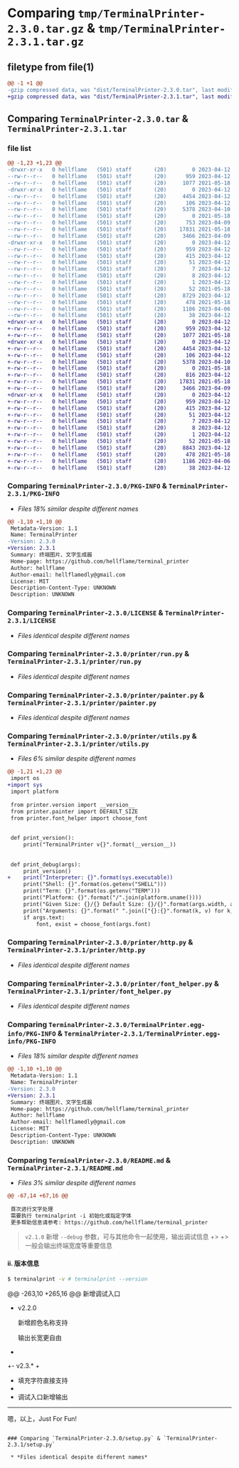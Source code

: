 # Comparing `tmp/TerminalPrinter-2.3.0.tar.gz` & `tmp/TerminalPrinter-2.3.1.tar.gz`

## filetype from file(1)

```diff
@@ -1 +1 @@
-gzip compressed data, was "dist/TerminalPrinter-2.3.0.tar", last modified: Wed Apr 12 13:32:10 2023, max compression
+gzip compressed data, was "dist/TerminalPrinter-2.3.1.tar", last modified: Wed Apr 12 15:11:35 2023, max compression
```

## Comparing `TerminalPrinter-2.3.0.tar` & `TerminalPrinter-2.3.1.tar`

### file list

```diff
@@ -1,23 +1,23 @@
-drwxr-xr-x   0 hellflame   (501) staff       (20)        0 2023-04-12 13:32:10.000000 TerminalPrinter-2.3.0/
--rw-r--r--   0 hellflame   (501) staff       (20)      959 2023-04-12 13:32:10.000000 TerminalPrinter-2.3.0/PKG-INFO
--rw-r--r--   0 hellflame   (501) staff       (20)     1077 2021-05-18 14:35:42.000000 TerminalPrinter-2.3.0/LICENSE
-drwxr-xr-x   0 hellflame   (501) staff       (20)        0 2023-04-12 13:32:10.000000 TerminalPrinter-2.3.0/printer/
--rw-r--r--   0 hellflame   (501) staff       (20)     4454 2023-04-12 12:18:14.000000 TerminalPrinter-2.3.0/printer/run.py
--rw-r--r--   0 hellflame   (501) staff       (20)      106 2023-04-12 13:30:43.000000 TerminalPrinter-2.3.0/printer/version.py
--rw-r--r--   0 hellflame   (501) staff       (20)     5378 2023-04-10 14:11:54.000000 TerminalPrinter-2.3.0/printer/painter.py
--rw-r--r--   0 hellflame   (501) staff       (20)        0 2021-05-18 14:35:43.000000 TerminalPrinter-2.3.0/printer/__init__.py
--rw-r--r--   0 hellflame   (501) staff       (20)      753 2023-04-09 15:24:51.000000 TerminalPrinter-2.3.0/printer/utils.py
--rw-r--r--   0 hellflame   (501) staff       (20)    17831 2021-05-18 14:35:43.000000 TerminalPrinter-2.3.0/printer/http.py
--rw-r--r--   0 hellflame   (501) staff       (20)     3466 2023-04-09 15:33:02.000000 TerminalPrinter-2.3.0/printer/font_helper.py
-drwxr-xr-x   0 hellflame   (501) staff       (20)        0 2023-04-12 13:32:10.000000 TerminalPrinter-2.3.0/TerminalPrinter.egg-info/
--rw-r--r--   0 hellflame   (501) staff       (20)      959 2023-04-12 13:32:10.000000 TerminalPrinter-2.3.0/TerminalPrinter.egg-info/PKG-INFO
--rw-r--r--   0 hellflame   (501) staff       (20)      415 2023-04-12 13:32:10.000000 TerminalPrinter-2.3.0/TerminalPrinter.egg-info/SOURCES.txt
--rw-r--r--   0 hellflame   (501) staff       (20)       51 2023-04-12 13:32:10.000000 TerminalPrinter-2.3.0/TerminalPrinter.egg-info/entry_points.txt
--rw-r--r--   0 hellflame   (501) staff       (20)        7 2023-04-12 13:32:10.000000 TerminalPrinter-2.3.0/TerminalPrinter.egg-info/requires.txt
--rw-r--r--   0 hellflame   (501) staff       (20)        8 2023-04-12 13:32:10.000000 TerminalPrinter-2.3.0/TerminalPrinter.egg-info/top_level.txt
--rw-r--r--   0 hellflame   (501) staff       (20)        1 2023-04-12 13:32:10.000000 TerminalPrinter-2.3.0/TerminalPrinter.egg-info/dependency_links.txt
--rw-r--r--   0 hellflame   (501) staff       (20)       52 2021-05-18 14:35:42.000000 TerminalPrinter-2.3.0/MANIFEST.in
--rw-r--r--   0 hellflame   (501) staff       (20)     8729 2023-04-12 13:30:43.000000 TerminalPrinter-2.3.0/README.md
--rw-r--r--   0 hellflame   (501) staff       (20)      478 2021-05-18 14:35:42.000000 TerminalPrinter-2.3.0/CHANGES.txt
--rw-r--r--   0 hellflame   (501) staff       (20)     1186 2023-04-06 23:51:05.000000 TerminalPrinter-2.3.0/setup.py
--rw-r--r--   0 hellflame   (501) staff       (20)       38 2023-04-12 13:32:10.000000 TerminalPrinter-2.3.0/setup.cfg
+drwxr-xr-x   0 hellflame   (501) staff       (20)        0 2023-04-12 15:11:35.000000 TerminalPrinter-2.3.1/
+-rw-r--r--   0 hellflame   (501) staff       (20)      959 2023-04-12 15:11:35.000000 TerminalPrinter-2.3.1/PKG-INFO
+-rw-r--r--   0 hellflame   (501) staff       (20)     1077 2021-05-18 14:35:42.000000 TerminalPrinter-2.3.1/LICENSE
+drwxr-xr-x   0 hellflame   (501) staff       (20)        0 2023-04-12 15:11:35.000000 TerminalPrinter-2.3.1/printer/
+-rw-r--r--   0 hellflame   (501) staff       (20)     4454 2023-04-12 12:18:14.000000 TerminalPrinter-2.3.1/printer/run.py
+-rw-r--r--   0 hellflame   (501) staff       (20)      106 2023-04-12 15:08:19.000000 TerminalPrinter-2.3.1/printer/version.py
+-rw-r--r--   0 hellflame   (501) staff       (20)     5378 2023-04-10 14:11:54.000000 TerminalPrinter-2.3.1/printer/painter.py
+-rw-r--r--   0 hellflame   (501) staff       (20)        0 2021-05-18 14:35:43.000000 TerminalPrinter-2.3.1/printer/__init__.py
+-rw-r--r--   0 hellflame   (501) staff       (20)      816 2023-04-12 14:05:55.000000 TerminalPrinter-2.3.1/printer/utils.py
+-rw-r--r--   0 hellflame   (501) staff       (20)    17831 2021-05-18 14:35:43.000000 TerminalPrinter-2.3.1/printer/http.py
+-rw-r--r--   0 hellflame   (501) staff       (20)     3466 2023-04-09 15:33:02.000000 TerminalPrinter-2.3.1/printer/font_helper.py
+drwxr-xr-x   0 hellflame   (501) staff       (20)        0 2023-04-12 15:11:35.000000 TerminalPrinter-2.3.1/TerminalPrinter.egg-info/
+-rw-r--r--   0 hellflame   (501) staff       (20)      959 2023-04-12 15:11:34.000000 TerminalPrinter-2.3.1/TerminalPrinter.egg-info/PKG-INFO
+-rw-r--r--   0 hellflame   (501) staff       (20)      415 2023-04-12 15:11:34.000000 TerminalPrinter-2.3.1/TerminalPrinter.egg-info/SOURCES.txt
+-rw-r--r--   0 hellflame   (501) staff       (20)       51 2023-04-12 15:11:34.000000 TerminalPrinter-2.3.1/TerminalPrinter.egg-info/entry_points.txt
+-rw-r--r--   0 hellflame   (501) staff       (20)        7 2023-04-12 15:11:34.000000 TerminalPrinter-2.3.1/TerminalPrinter.egg-info/requires.txt
+-rw-r--r--   0 hellflame   (501) staff       (20)        8 2023-04-12 15:11:34.000000 TerminalPrinter-2.3.1/TerminalPrinter.egg-info/top_level.txt
+-rw-r--r--   0 hellflame   (501) staff       (20)        1 2023-04-12 15:11:34.000000 TerminalPrinter-2.3.1/TerminalPrinter.egg-info/dependency_links.txt
+-rw-r--r--   0 hellflame   (501) staff       (20)       52 2021-05-18 14:35:42.000000 TerminalPrinter-2.3.1/MANIFEST.in
+-rw-r--r--   0 hellflame   (501) staff       (20)     8843 2023-04-12 15:09:06.000000 TerminalPrinter-2.3.1/README.md
+-rw-r--r--   0 hellflame   (501) staff       (20)      478 2021-05-18 14:35:42.000000 TerminalPrinter-2.3.1/CHANGES.txt
+-rw-r--r--   0 hellflame   (501) staff       (20)     1186 2023-04-06 23:51:05.000000 TerminalPrinter-2.3.1/setup.py
+-rw-r--r--   0 hellflame   (501) staff       (20)       38 2023-04-12 15:11:35.000000 TerminalPrinter-2.3.1/setup.cfg
```

### Comparing `TerminalPrinter-2.3.0/PKG-INFO` & `TerminalPrinter-2.3.1/PKG-INFO`

 * *Files 18% similar despite different names*

```diff
@@ -1,10 +1,10 @@
 Metadata-Version: 1.1
 Name: TerminalPrinter
-Version: 2.3.0
+Version: 2.3.1
 Summary: 终端图片、文字生成器
 Home-page: https://github.com/hellflame/terminal_printer
 Author: hellflame
 Author-email: hellflamedly@gmail.com
 License: MIT
 Description-Content-Type: UNKNOWN
 Description: UNKNOWN
```

### Comparing `TerminalPrinter-2.3.0/LICENSE` & `TerminalPrinter-2.3.1/LICENSE`

 * *Files identical despite different names*

### Comparing `TerminalPrinter-2.3.0/printer/run.py` & `TerminalPrinter-2.3.1/printer/run.py`

 * *Files identical despite different names*

### Comparing `TerminalPrinter-2.3.0/printer/painter.py` & `TerminalPrinter-2.3.1/printer/painter.py`

 * *Files identical despite different names*

### Comparing `TerminalPrinter-2.3.0/printer/utils.py` & `TerminalPrinter-2.3.1/printer/utils.py`

 * *Files 6% similar despite different names*

```diff
@@ -1,21 +1,23 @@
 import os
+import sys
 import platform
 
 from printer.version import __version__
 from printer.painter import DEFAULT_SIZE
 from printer.font_helper import choose_font
 
 
 def print_version():
     print("TerminalPrinter v{}".format(__version__))
 
 
 def print_debug(args):
     print_version()
+    print("Interpreter: {}".format(sys.executable))
     print("Shell: {}".format(os.getenv("SHELL")))
     print("Term: {}".format(os.getenv("TERM")))
     print("Platform: {}".format("/".join(platform.uname())))
     print("Given Size: {}/{} Default Size: {}/{}".format(args.width, args.height, *DEFAULT_SIZE))
     print("Arguments: {}".format(" ".join(["{}:{}".format(k, v) for k, v in args.__dict__.items()])))
     if args.text:
         font, exist = choose_font(args.font)
```

### Comparing `TerminalPrinter-2.3.0/printer/http.py` & `TerminalPrinter-2.3.1/printer/http.py`

 * *Files identical despite different names*

### Comparing `TerminalPrinter-2.3.0/printer/font_helper.py` & `TerminalPrinter-2.3.1/printer/font_helper.py`

 * *Files identical despite different names*

### Comparing `TerminalPrinter-2.3.0/TerminalPrinter.egg-info/PKG-INFO` & `TerminalPrinter-2.3.1/TerminalPrinter.egg-info/PKG-INFO`

 * *Files 18% similar despite different names*

```diff
@@ -1,10 +1,10 @@
 Metadata-Version: 1.1
 Name: TerminalPrinter
-Version: 2.3.0
+Version: 2.3.1
 Summary: 终端图片、文字生成器
 Home-page: https://github.com/hellflame/terminal_printer
 Author: hellflame
 Author-email: hellflamedly@gmail.com
 License: MIT
 Description-Content-Type: UNKNOWN
 Description: UNKNOWN
```

### Comparing `TerminalPrinter-2.3.0/README.md` & `TerminalPrinter-2.3.1/README.md`

 * *Files 3% similar despite different names*

```diff
@@ -67,14 +67,16 @@
 
 首次进行文字处理
 需要执行 terminalprint -i 初始化或指定字体
 更多帮助信息请参考: https://github.com/hellflame/terminal_printer
 ```
 
 > `v2.1.0` 新增 `--debug` 参数，可与其他命令一起使用，输出调试信息
+>
+> 一般会输出终端宽度等重要信息
 
 #### ii. 版本信息
 
 ```bash
 $ terminalprint -v # terminalprint --version
 ```
 
@@ -263,10 +265,16 @@
   新增调试入口
 
 - v2.2.0
 
   新增颜色名称支持
 
   输出长宽更自由
+
+- v2.3.\*
+
+  填充字符直接支持
+
+  调试入口新增输出
 ------
 
 嗯，以上，Just For Fun!
```

### Comparing `TerminalPrinter-2.3.0/setup.py` & `TerminalPrinter-2.3.1/setup.py`

 * *Files identical despite different names*

